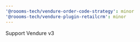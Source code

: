 ```yaml
---
'@roooms-tech/vendure-order-code-strategy': minor
'@roooms-tech/vendure-plugin-retailcrm': minor
---
```


Support Vendure v3
